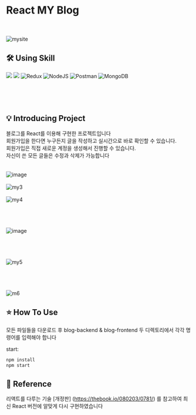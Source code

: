 # React MY Blog
>
<br><br>
![mysite](https://github.com/cheolwankim/reactmyblog/assets/105213482/9e71f98f-50a9-4242-bc20-1fb72a43808c)


## 🛠 Using Skill

<img src="https://img.shields.io/badge/react-61DAFB?style=for-the-badge&logo=react&logoColor=white">   <img src="https://img.shields.io/badge/javascript-F7DF1E?style=for-the-badge&logo=javascript&logoColor=white"> ![Redux](https://img.shields.io/badge/redux-%23593d88.svg?style=for-the-badge&logo=redux&logoColor=white) ![NodeJS](https://img.shields.io/badge/node.js-6DA55F?style=for-the-badge&logo=node.js&logoColor=white) ![Postman](https://img.shields.io/badge/Postman-FF6C37?style=for-the-badge&logo=postman&logoColor=white) ![MongoDB](https://img.shields.io/badge/MongoDB-%234ea94b.svg?style=for-the-badge&logo=mongodb&logoColor=white)
 


<br><br><br>


## 💡 Introducing Project
블로그를 React를 이용해 구현한 프로젝트입니다<br>
회원가입을 한다면 누구든지 글을 작성하고 실시간으로 바로 확인할 수 있습니다.<br>
회원가입은 직접 새로운 계정을 생성해서 진행할 수 있습니다.<br>
자신이 쓴 모든 글들은 수정과 삭제가 가능합니다<br>
<br><br>
![image](https://github.com/cheolwankim/reactmyblog/assets/105213482/95a0ce43-095d-4d24-8e74-60db673214d6)
<br><br>
![my3](https://github.com/cheolwankim/reactmyblog/assets/105213482/17352754-cfa8-453d-a520-44d6323ccf92)
<br><br>
![my4](https://github.com/cheolwankim/reactmyblog/assets/105213482/7e061028-1f1d-4f3f-9b1d-3d7ba7c06ad0)
<br><br><br><br><br>
![image](https://github.com/cheolwankim/reactmyblog/assets/105213482/87ff3709-8b45-4f9f-af96-eba681157041)
<br><br><br><br><br>
![my5](https://github.com/cheolwankim/reactmyblog/assets/105213482/4b29849e-72b8-4988-862d-eb077a325b45)
<br><br><br><br><br>
![m6](https://github.com/cheolwankim/reactmyblog/assets/105213482/02263b0c-1f32-4227-8755-3c79e71d2076)


## ⭐️ How To Use
모든 파일들을 다운로드 후 blog-backend & blog-frontend 두 디렉토리에서 각각 명령어를 입력해야 합니다

start:

```sh
npm install
npm start
```



## 📁 Reference
리액트를 다루는 기술 [개정판] (https://thebook.io/080203/0781/) 를 참고하여 최신 React 버전에 알맞게 다시 구현하였습니다


